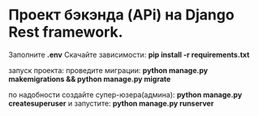# Проект бэкэнда (APi) на Django Rest framework.

Заполните **.env**
Скачайте зависимости: **pip install -r requirements.txt**

запуск проекта:
проведите миграции: **python manage.py makemigrations && python manage.py migrate**


по надобности создайте супер-юзера(админа): **python manage.py createsuperuser**
и запустите: **python manage.py runserver**





